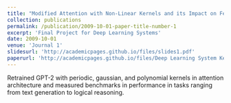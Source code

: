 ```yaml
---
title: "Modified Attention with Non-Linear Kernels and its Impact on Few-Shot Learning"
collection: publications
permalink: /publication/2009-10-01-paper-title-number-1
excerpt: 'Final Project for Deep Learning Systems'
date: 2009-10-01
venue: 'Journal 1'
slidesurl: 'http://academicpages.github.io/files/slides1.pdf'
paperurl: 'http://academicpages.github.io/files/Deep Learning System Kernel Project.pdf'
---
```


Retrained GPT-2 with periodic, gaussian, and polynomial kernels in attention architecture and measured benchmarks in performance in tasks ranging from text generation to logical reasoning.
